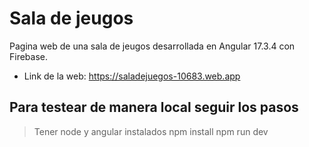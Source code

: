 # Sala de jeugos

Pagina web de una sala de jeugos desarrollada en Angular 17.3.4 con Firebase.

- Link de la web:
https://saladejuegos-10683.web.app

## Para testear de manera local seguir los pasos

> Tener node y angular instalados
> npm install
> npm run dev
